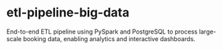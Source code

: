 # etl-pipeline-big-data
End-to-end ETL pipeline using PySpark and PostgreSQL to process large-scale booking data, enabling analytics and interactive dashboards.
